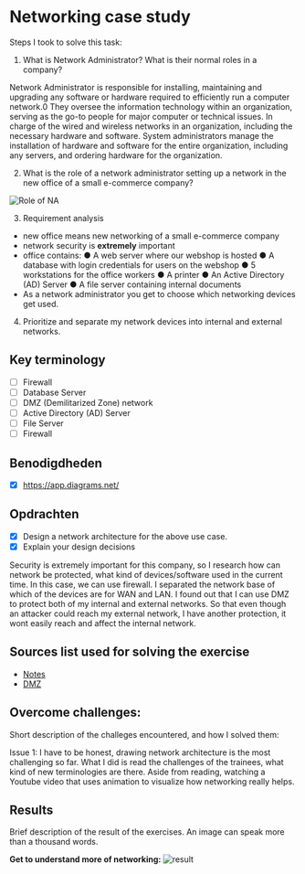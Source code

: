 # Networking case study

Steps I took to solve this task:

1. What is Network Administrator? What is their normal roles in a company?

Network Administrator is responsible for installing, maintaining and upgrading any software or hardware required to efficiently run a computer network.0 They oversee the information technology within an organization, serving as the go-to people for major computer or technical issues. In charge of the wired and wireless networks in an organization, including the necessary hardware and software. System administrators manage the installation of hardware and software for the entire organization, including any servers, and ordering hardware for the organization.

2. What is the role of a network administrator setting up a network in the new office of a small e-commerce company?

![Role of NA](https://github.com/techgrounds/techgrounds-anj-dtmr/blob/main/00_includes/week-2-includes/ntw-07-role.png)

3. Requirement analysis

- new office means new networking of a small e-commerce company
- network security is **extremely** important
- office contains:
  ● A web server where our webshop is hosted
  ● A database with login credentials for users on the webshop
  ● 5 workstations for the office workers
  ● A printer
  ● An Active Directory (AD) Server
  ● A file server containing internal documents
- As a network administrator you get to choose which networking devices get used.

4. Prioritize and separate my network devices into internal and external networks.

## Key terminology

- [ ] Firewall
- [ ] Database Server
- [ ] DMZ (Demilitarized Zone) network
- [ ] Active Directory (AD) Server
- [ ] File Server
- [ ] Firewall

## Benodigdheden

- [x] https://app.diagrams.net/

## Opdrachten

- [x] Design a network architecture for the above use case.
- [x] Explain your design decisions

Security is extremely important for this company, so I research how can network be protected, what kind of devices/software used in the current time. In this case, we can use firewall. I separated the network base of which of the devices are for WAN and LAN. I found out that I can use DMZ to protect both of my internal and external networks. So that even though an attacker could reach my external network, I have another protection, it wont easily reach and affect the internal network.

## Sources list used for solving the exercise

- [Notes](https://drive.google.com/drive/folders/1ngTMmDk8hX61yQQGFieqFLswh6UdoEGO)
- [DMZ](https://www.youtube.com/watch?v=dqlzQXo1wqo)

## Overcome challenges:

Short description of the challeges encountered, and how I solved them:

Issue 1: I have to be honest, drawing network architecture is the most challenging so far. What I did is read the challenges of the trainees, what kind of new terminologies are there. Aside from reading, watching a Youtube video that uses animation to visualize how networking really helps.

## Results

Brief description of the result of the exercises. An image can speak more than a thousand words.

**Get to understand more of networking:**
![result](https://github.com/techgrounds/techgrounds-anj-dtmr/blob/main/00_includes/week-2-includes/ntw-07-result.png)
